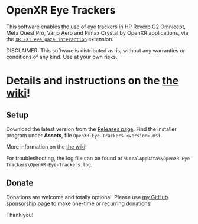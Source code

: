 # OpenXR Eye Trackers

This software enables the use of eye trackers in HP Reverb G2 Omnicept, Meta Quest Pro, Varjo Aero and Pimax Crystal by OpenXR applications, via the [`XR_EXT_eye_gaze_interaction`](https://registry.khronos.org/OpenXR/specs/1.0/html/xrspec.html#XR_EXT_eye_gaze_interaction) extension.

DISCLAIMER: This software is distributed as-is, without any warranties or conditions of any kind. Use at your own risks.

# Details and instructions on the [the wiki](https://github.com/mbucchia/OpenXR-Eye-Trackers/wiki)!

## Setup

Download the latest version from the [Releases page](https://github.com/mbucchia/OpenXR-Eye-Trackers/releases). Find the installer program under **Assets**, file `OpenXR-Eye-Trackers-<version>.msi`.

More information on the [the wiki](https://github.com/mbucchia/OpenXR-Eye-Trackers/wiki)!

For troubleshooting, the log file can be found at `%LocalAppData%\OpenXR-Eye-Trackers\OpenXR-Eye-Trackers.log`.

## Donate

Donations are welcome and totally optional. Please use [my GitHub sponsorship page](https://github.com/sponsors/mbucchia) to make one-time or recurring donations!

Thank you!
